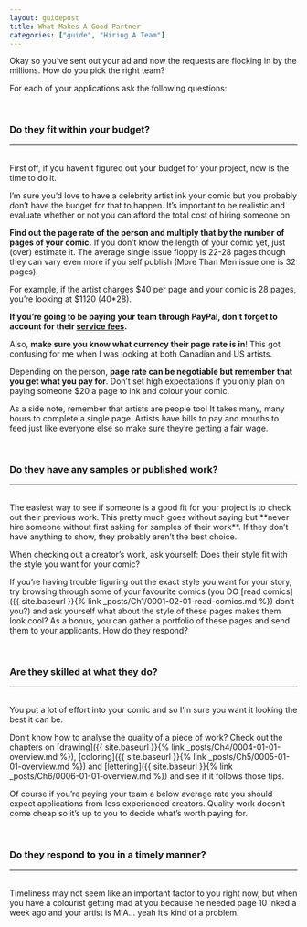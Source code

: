 ```yaml
---
layout: guidepost
title: What Makes A Good Partner
categories: ["guide", "Hiring A Team"]
---
```


Okay so you’ve sent out your ad and now the requests are flocking in by the millions. How do you pick the right team?

For each of your applications ask the following questions:

<br>

### Do they fit within your budget?

<hr><br>
First off, if you haven’t figured out your budget for your project, now is the time to do it.

I’m sure you’d love to have a celebrity artist ink your comic but you probably don’t have the budget for that to happen. It’s important to be realistic and evaluate whether or not you can afford the total cost of hiring someone on.

**Find out the page rate of the person and multiply that by the number of pages of your comic.** If you don’t know the length of your comic yet, just (over) estimate it. The average single issue floppy is 22-28 pages though they can vary even more if you self publish (More Than Men issue one is 32 pages).

For example, if the artist charges $40 per page and your comic is 28 pages, you’re looking at $1120 (40*28).

**If you’re going to be paying your team through PayPal, don’t forget to account for their [service fees](https://www.paypal.com/us/selfhelp/article/What-are-the-fees-for-PayPal-accounts-FAQ690).**

Also, **make sure you know what currency their page rate is in**! This got confusing for me when I was looking at both Canadian and US artists.

Depending on the person, **page rate can be negotiable but remember that you get what you pay for**. Don’t set high expectations if you only plan on paying someone $20 a page to ink and colour your comic. 

As a side note, remember that artists are people too! It takes many, many hours to complete a single page. Artists have bills to pay and mouths to feed just like everyone else so make sure they’re getting a fair wage.

<br>

### Do they have any samples or published work?

<hr><br>
The easiest way to see if someone is a good fit for your project is to check out their previous work. This pretty much goes without saying but **never hire someone without first asking for samples of their work**. If they don’t have anything to show, they probably aren’t the best choice.

When checking out a creator’s work, ask yourself: Does their style fit with the style you want for your comic?

If you’re having trouble figuring out the exact style you want for your story, try browsing through some of your favourite comics (you DO [read comics]({{ site.baseurl }}{% link _posts/Ch1/0001-02-01-read-comics.md %}) don’t you?) and ask yourself what about the style of these pages makes them look cool? As a bonus, you can gather a portfolio of these pages and send them to your applicants. How do they respond?

<br>

### Are they skilled at what they do?

<hr><br>
You put a lot of effort into your comic and so I’m sure you want it looking the best it can be.

Don’t know how to analyse the quality of a piece of work? Check out the chapters on [drawing]({{ site.baseurl }}{% link _posts/Ch4/0004-01-01-overview.md %}), [coloring]({{ site.baseurl }}{% link _posts/Ch5/0005-01-01-overview.md %}) and [lettering]({{ site.baseurl }}{% link _posts/Ch6/0006-01-01-overview.md %}) and see if it follows those tips.

Of course if you’re paying your team a below average rate you should expect applications from less experienced creators. Quality work doesn’t come cheap so it’s up to you to decide what’s worth paying for.

<br>

### Do they respond to you in a timely manner?

<hr><br>
Timeliness may not seem like an important factor to you right now, but when you have a colourist getting mad at you because he needed page 10 inked a week ago and your artist is MIA… yeah it’s kind of a problem.